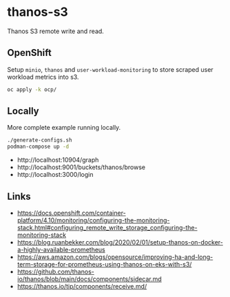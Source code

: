 # thanos-s3

Thanos S3 remote write and read.

## OpenShift

Setup `minio`, `thanos` and `user-workload-monitoring` to store scraped user workload metrics into s3.

```bash
oc apply -k ocp/
```

## Locally

More complete example running locally.

```bash
./generate-configs.sh
podman-compose up -d
```

- http://localhost:10904/graph
- http://localhost:9001/buckets/thanos/browse
- http://localhost:3000/login

## Links

- https://docs.openshift.com/container-platform/4.10/monitoring/configuring-the-monitoring-stack.html#configuring_remote_write_storage_configuring-the-monitoring-stack
- https://blog.ruanbekker.com/blog/2020/02/01/setup-thanos-on-docker-a-highly-available-prometheus
- https://aws.amazon.com/blogs/opensource/improving-ha-and-long-term-storage-for-prometheus-using-thanos-on-eks-with-s3/
- https://github.com/thanos-io/thanos/blob/main/docs/components/sidecar.md
- https://thanos.io/tip/components/receive.md/